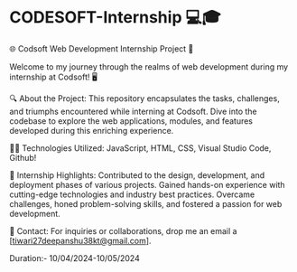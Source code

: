 # CODESOFT-Internship 💻🎓

🌐 Codsoft Web Development Internship Project 🚀

Welcome to my journey through the realms of web development during my internship at Codsoft! 🖥️

🔍 About the Project:
This repository encapsulates the tasks, challenges, and triumphs encountered while interning at Codsoft. Dive into the codebase to explore the web applications, modules, and features developed during this enriching experience.

👨‍💻 Technologies Utilized:
JavaScript, HTML, CSS, Visual Studio Code, Github!

📝 Internship Highlights:
Contributed to the design, development, and deployment phases of various projects.
Gained hands-on experience with cutting-edge technologies and industry best practices.
Overcame challenges, honed problem-solving skills, and fostered a passion for web development.

📧 Contact:
For inquiries or collaborations, drop me an email a [tiwari27deepanshu38kt@gmail.com].

Duration:-
10/04/2024-10/05/2024
 
